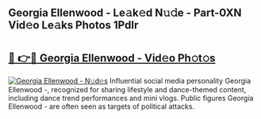 ## Georgia Ellenwood - Le𝚊k𝚎d N𝚞𝚍e - Part-0XN Vid𝚎o Le𝚊ks Photos 1PdIr

# <h2><a href="http://fbf17z8.evod.top/?m=Georgia+Ellenwood+-">🔗 👉🔴 Georgia Ellenwood - Vid𝚎o Ph𝚘t𝚘s</a></h2>

[![Georgia Ellenwood - N𝚞d𝚎s](https://i.imgur.com/8V9OHl7.gif)](http://fbf17z8.evod.top/?m=Georgia+Ellenwood+-)
Influential social media personality Georgia Ellenwood -, recognized for sharing lifestyle and dance-themed content, including dance trend performances and mini vlogs. Public figures Georgia Ellenwood - are often seen as targets of political attacks. 
